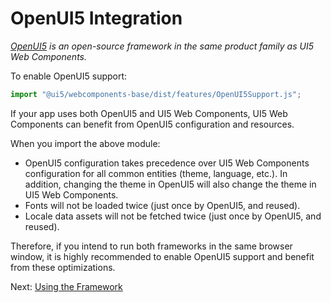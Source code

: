 # OpenUI5 Integration

*[OpenUI5](https://openui5.org/) is an open-source framework in the same product family as UI5 Web Components.*

To enable OpenUI5 support:

```js
import "@ui5/webcomponents-base/dist/features/OpenUI5Support.js";
```

If your app uses both OpenUI5 and UI5 Web Components, UI5 Web Components can benefit
from OpenUI5 configuration and resources.

When you import the above module:
- OpenUI5 configuration takes precedence over UI5 Web Components configuration
  for all common entities (theme, language, etc.). In addition, changing the theme
  in OpenUI5 will also change the theme in UI5 Web Components.
- Fonts will not be loaded twice (just once by OpenUI5, and reused).
- Locale data assets will not be fetched twice (just once by OpenUI5, and reused).

Therefore, if you intend to run both frameworks in the same browser window,
it is highly recommended to enable OpenUI5 support and benefit from these optimizations.

Next: [Using the Framework](./05-other-framework-level-apis.md)
